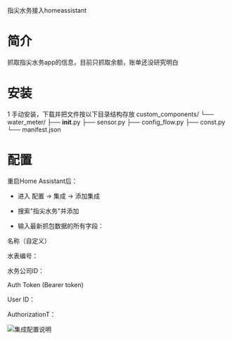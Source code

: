 指尖水务接入homeassistant

# 简介
抓取指尖水务app的信息，目前只抓取余额，账单还没研究明白


# 安装
1 手动安装，下载并把文件按以下目录结构存放
custom_components/
└── water_meter/
    ├── __init__.py
    ├── sensor.py
    ├── config_flow.py
    ├── const.py
    └── manifest.json

# 配置

重启Home Assistant后：

* 进入 配置 → 集成 → 添加集成

* 搜索"指尖水务"并添加

* 输入最新抓包数据的所有字段：

名称（自定义）

水表编号：

水务公司ID：

Auth Token (Bearer token)

User ID：

AuthorizationT：

![集成配置说明](https://github.com/user-attachments/assets/3819af33-f1b0-46c4-ab86-9ae916185bbb)


